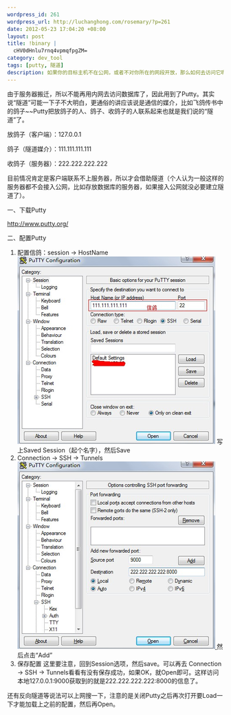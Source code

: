 ```yaml
--- 
wordpress_id: 261
wordpress_url: http://luchanghong.com/rosemary/?p=261
date: 2012-05-23 17:04:20 +08:00
layout: post
title: !binary |
  cHV0dHnlu7rnq4vpmqfpgZM=
category: dev_tool
tags: [putty, 隧道]
description: 如果你的目标主机不在公网，或者不对你所在的网段开放，那么如何去访问它呢？这就要借助隧道技术了，学习一下 putty 的用法。 
---
```

由于服务器搬迁，所以不能再用内网去访问数据库了，因此用到了Putty。其实说“隧道”可能一下子不大明白，更通俗的讲应该说是通信的媒介，比如飞鸽传书中的鸽子~~Putty把放鸽子的人、鸽子、收鸽子的人联系起来也就是我们说的“隧道”了。

放鸽子（客户端）：127.0.0.1

鸽子（隧道媒介）：111.111.111.111

收鸽子（服务器）：222.222.222.222

目前情况肯定是客户端联系不上服务器，所以才会借助隧道（个人认为一般这样的服务器都不会接入公网，比如存放数据库的服务器，如果接入公网就没必要建立隧道了）。

一、下载Putty

<a href="http://www.putty.org/">http://www.putty.org/</a>

二、配置Putty
<ol>
	<li>配置信鸽：session -&gt; HostName
<a href="/upload/2012/05/putty1.jpg"><img class="alignnone size-full wp-image-262" title="putty1" src="/upload/2012/05/putty1.jpg" alt="" width="460" height="436" /></a>
写上Saved Session（起个名字），然后Save</li>
	<li>Connection -&gt; SSH -&gt; Tunnels
<a href="/upload/2012/05/putty21.jpg"><img class="alignnone size-full wp-image-264" title="putty2" src="/upload/2012/05/putty21.jpg" alt="" width="460" height="436" />
</a>然后点击“Add”</li>
	<li>保存配置
这里要注意，回到Session选项，然后save。可以再去 Connection -&gt; SSH -&gt; Tunnels看看有没有保存成功，如果OK，就Open即可。这样访问本地127.0.0.1:9000获取到的就是222.222.222.222:8000的信息了。</li>
</ol>
还有反向隧道等说法可以上网搜一下，注意的是关闭Putty之后再次打开要Load一下才能加载上之前的配置，然后再Open。

&nbsp;

&nbsp;
